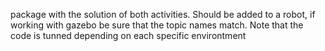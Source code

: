 package with the solution of both activities. Should be added to a robot, if working with gazebo be sure that the topic names match. Note that the code is tunned depending on each specific environtment